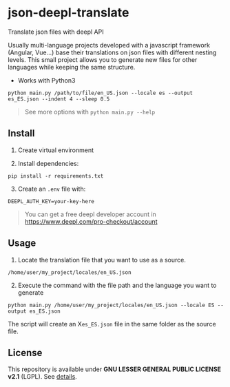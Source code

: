 # json-deepl-translate

Translate json files with deepl API

Usually multi-language projects developed with a javascript framework (Angular, Vue...) base their translations on json files with different nesting levels. This small project allows you to generate new files for other languages while keeping the same structure.

- Works with Python3

```
python main.py /path/to/file/en_US.json --locale es --output es_ES.json --indent 4 --sleep 0.5
```
> See more options with `python main.py --help`

## Install
1. Create virtual environment

2. Install dependencies:
```shell
pip install -r requirements.txt
```

3. Create an `.env` file with:
```
DEEPL_AUTH_KEY=your-key-here
```
> You can get a free deepl developer account in https://www.deepl.com/pro-checkout/account

## Usage
1. Locate the translation file that you want to use as a source.
```
/home/user/my_project/locales/en_US.json
```

2. Execute the command with the file path and the language you want to generate
```
python main.py /home/user/my_project/locales/en_US.json --locale ES --output es_ES.json
```

The script will create an X`es_ES.json` file in the same folder as the source file.

## License
This repository is available under **GNU LESSER GENERAL PUBLIC LICENSE v2.1** (LGPL). See [details](LICENSE.md).